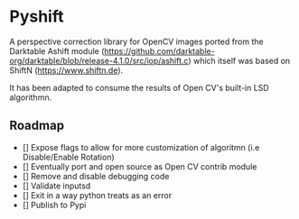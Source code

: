 # Pyshift

A perspective correction library for OpenCV images ported from the Darktable Ashift module (https://github.com/darktable-org/darktable/blob/release-4.1.0/src/iop/ashift.c)
which itself was based on ShiftN (https://www.shiftn.de).

It has been adapted to consume the results of Open CV's built-in LSD algorithmn.

## Roadmap

- [] Expose flags to allow for more customization of algoritmn (i.e Disable/Enable Rotation)
- [] Eventually port and open source as Open CV contrib module
- [] Remove and disable debugging code
- [] Validate inputsd
- [] Exit in a way python treats as an error
- [] Publish to Pypi